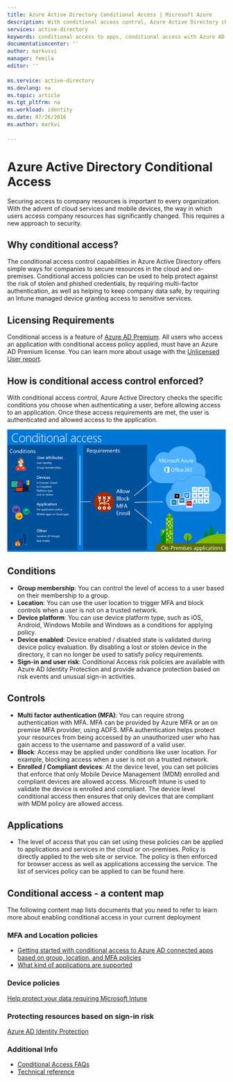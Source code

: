```yaml
---
title: Azure Active Directory Conditional Access | Microsoft Azure
description: With conditional access control, Azure Active Directory checks the specific conditions you pick when authenticating the user and before allowing access to the application. Once those conditions are met, the user is authenticated and allowed access to the application.
services: active-directory
keywords: conditional access to apps, conditional access with Azure AD, secure access to company resources, conditional access policies
documentationcenter: ''
author: markusvi
manager: femila
editor: ''

ms.service: active-directory
ms.devlang: na
ms.topic: article
ms.tgt_pltfrm: na
ms.workload: identity
ms.date: 07/26/2016
ms.author: markvi

---
```

# Azure Active Directory Conditional Access
Securing access to company resources is important to every organization. With the advent of cloud services and mobile devices, the way in which users access company resources has significantly changed. This requires a new approach to security.  

## Why conditional access?
The conditional access control capabilities in Azure Active Directory offers simple ways for companies to secure  resources in the cloud and on-premises. Conditional access policies can be used to help protect against the risk of stolen and phished credentials, by requiring multi-factor authentication, as well as helping to keep company data safe, by requiring an Intune managed device granting access to sensitive services. 

## Licensing Requirements
Conditional access is a feature of [Azure AD Premium](http://www.microsoft.com/identity).  All users who access an application with conditional access policy applied, must have an Azure AD Premium license. You can learn more about usage with the [Unlicensed User report](https://aka.ms/utc5ix).

## How is conditional access control enforced?
With conditional access control, Azure Active Directory checks the specific conditions you choose when authenticating a user, before allowing access to an application. Once these access requirements  are met, the user is authenticated and allowed access to the application.  

![](./media/active-directory-conditional-access/conditionalaccess-overview.png) 

## Conditions
* **Group membership**: You can control the level of access to a user based on their membership to a group.
* **Location**: You can use the user location to trigger MFA and block controls when a user is not on a trusted network. 
* **Device platform**: You can use device platform type, such as iOS, Android, Windows Mobile and Windows as a conditions for applying policy.
* **Device enabled**: Device enabled / disabled state is validated during device policy evaluation. By disabling a lost or stolen device in the directory, it can no longer be used to satisfy policy requirements.
* **Sign-in and user risk**: Conditional Access risk policies are available with Azure AD Identity Protection and provide advance protection based on risk events and unusual sign-in activities. 

## Controls
* **Multi factor authentication (MFA)**: You can require strong authentication with MFA. MFA can be provided by Azure MFA or an on premise MFA provider, using ADFS. MFA authentication helps protect your resources from being accessed by an unauthorized user who has gain access to the username and password of a valid user. 
* **Block**: Access may be applied under conditions like user location. For example, blocking access when a user is not on a trusted network. 
* **Enrolled / Compliant devices**: At the device level, you can set policies that enforce that only Mobile Device Management (MDM) enrolled and compliant devices are allowed access. Microsoft Intune is used to validate the device is enrolled and compliant. The device level conditional access then ensures that only devices that are compliant with MDM policy are allowed access.  

## Applications
* The level of access that you can set using these policies can be applied to applications and services in the cloud or on-premises. Policy is directly applied to the web site or service. The policy is then enforced for browser access as well as applications accessing the service. The list of services policy can be applied to can be found here.

## Conditional access - a content map
The following content map lists documents that you need to refer to learn more about enabling conditional access in your current deployment

### MFA and Location policies
* [Getting started with conditional access to Azure AD connected apps based on group, location, and MFA policies](active-directory-conditional-access-azuread-connected-apps.md)
* [What kind of applications are supported](active-directory-conditional-access-supported-apps.md)

### Device policies
[Help protect your data requiring Microsoft Intune](https://docs.microsoft.com/intune/deploy-use/use-remote-wipe-to-help-protect-data-using-microsoft-intune)

### Protecting resources based on sign-in risk
[Azure AD Identity Protection](active-directory-identityprotection.md)

### Additional Info
* [Conditional Access FAQs](active-directory-conditional-faqs.md)
* [Technical reference](active-directory-conditional-access-technical-reference.md)

